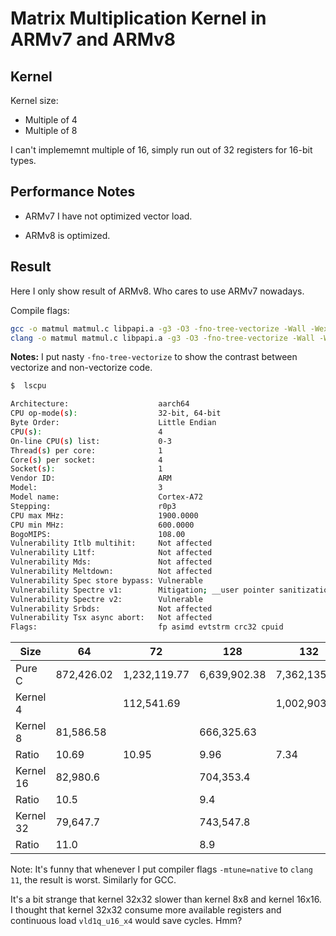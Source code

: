# Matrix Multiplication Kernel in ARMv7 and ARMv8

## Kernel 

Kernel size: 

- Multiple of 4
- Multiple of 8

I can't implememnt multiple of 16, simply run out of 32 registers for 16-bit types.

## Performance Notes

- ARMv7 I have not optimized vector load. 

- ARMv8 is optimized. 

## Result 

Here I only show result of ARMv8. Who cares to use ARMv7 nowadays. 

Compile flags:
```bash
gcc -o matmul matmul.c libpapi.a -g3 -O3 -fno-tree-vectorize -Wall -Wextra -Wpedantic
clang -o matmul matmul.c libpapi.a -g3 -O3 -fno-tree-vectorize -Wall -Wextra -Wpedantic
```

**Notes:** I put nasty `-fno-tree-vectorize` to show the contrast between vectorize and non-vectorize code.

```bash
$  lscpu

Architecture:                    aarch64
CPU op-mode(s):                  32-bit, 64-bit
Byte Order:                      Little Endian
CPU(s):                          4
On-line CPU(s) list:             0-3
Thread(s) per core:              1
Core(s) per socket:              4
Socket(s):                       1
Vendor ID:                       ARM
Model:                           3
Model name:                      Cortex-A72
Stepping:                        r0p3
CPU max MHz:                     1900.0000
CPU min MHz:                     600.0000
BogoMIPS:                        108.00
Vulnerability Itlb multihit:     Not affected
Vulnerability L1tf:              Not affected
Vulnerability Mds:               Not affected
Vulnerability Meltdown:          Not affected
Vulnerability Spec store bypass: Vulnerable
Vulnerability Spectre v1:        Mitigation; __user pointer sanitization
Vulnerability Spectre v2:        Vulnerable
Vulnerability Srbds:             Not affected
Vulnerability Tsx async abort:   Not affected
Flags:                           fp asimd evtstrm crc32 cpuid
``` 

| Size      	| 64         	| 72           	| 128          	| 132          	|           256 	|           260 	|
|-----------	|------------	|--------------	|--------------	|--------------	|--------------:	|--------------:	|
| Pure C    	| 872,426.02 	| 1,232,119.77 	| 6,639,902.38 	| 7,362,135.01 	| 51,960,426.14 	| 55,365,862.46 	|
| Kernel 4  	|            	|   112,541.69 	|              	| 1,002,903.70 	|               	|  8,194,332.11 	|
| Kernel 8  	|  81,586.58 	|              	|   666,325.63 	|              	|  5,413,270.20 	|               	|
| Ratio     	| 10.69      	| 10.95        	| 9.96         	| 7.34         	| 9.60          	| 6.76          	|
| Kernel 16 	|   82,980.6 	|              	|    704,353.4 	|              	|   5,668,996.2 	|               	|
| Ratio     	|       10.5 	|              	|          9.4 	|              	|           9.2 	|               	|
| Kernel 32 	|   79,647.7 	|              	|    743,547.8 	|              	|   5,900,377.0 	|               	|
| Ratio     	|       11.0 	|              	|          8.9 	|              	|           8.8 	|               	|


Note: It's funny that whenever I put compiler flags `-mtune=native` to `clang 11`, the result is worst. 
Similarly for GCC. 

It's a bit strange that kernel 32x32 slower than kernel 8x8 and kernel 16x16. I thought that kernel 32x32 consume more available registers and continuous load `vld1q_u16_x4` would save cycles. Hmm?

